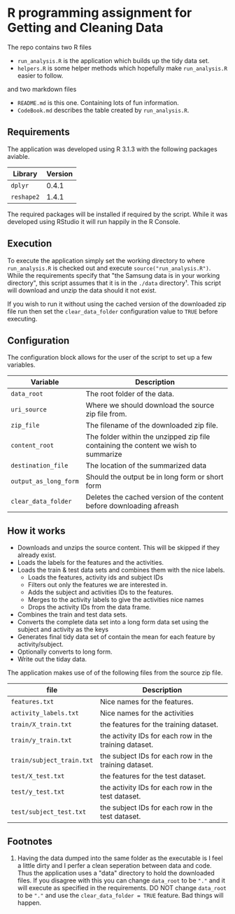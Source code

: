 R programming assignment for Getting and Cleaning Data
======================================================

The repo contains two R files
 
 * `run_analysis.R` is the application which builds up the tidy data set. 
 * `helpers.R` is some helper methods which hopefully make `run_analysis.R` easier to follow.
 
and two markdown files

 * `README.md` is this one. Containing lots of fun information.
 * `CodeBook.md` describes the table created by `run_analysis.R`.

Requirements
------------
The application was developed using R 3.1.3 with the following packages aviable.

|Library   |Version|
|----------|-------|
|`dplyr`   |0.4.1  |
|`reshape2`|1.4.1  |

The required packages will be installed if required by the script. While it was developed using RStudio it will run happily in the R Console.

Execution
---------
To execute the application simply set the working directory to where `run_analysis.R` is checked out and execute `source("run_analysis.R")`. While the requirements  specify that "the Samsung data is in your working directory", this script assumes that it is in the `./data` directory¹. This script will download and unzip the data should it not exist.

If you wish to run it without using the cached version of the downloaded zip file run then set the `clear_data_folder` configuration value to `TRUE` before executing.


Configuration
--------------

The configuration block allows for the user of the script to set up a few variables. 

|Variable             |Description|
|---------------------|-----------|
|`data_root`          |The root folder of the data.|
|`uri_source`         |Where we should download the source zip file from.|
|`zip_file`           |The filename of the downloaded zip file. |
|`content_root`       |The folder within the unzipped zip file containing the content we wish to summarize|
|`destination_file`   |The location of the summarized data|
|`output_as_long_form`|Should the output be in long form or short form|
|`clear_data_folder`  |Deletes the cached version of the content before downloading afreash|

How it works
------------
 * Downloads and unzips the source content. This will be skipped if they already exist.
 * Loads the labels for the features and the activities.
 * Loads the train & test data sets and combines them with the nice labels.
    * Loads the features, activity ids and subject IDs    
    * Filters out only the features we are interested in.
    * Adds the subject and activities IDs to the features.
    * Merges to the activity labels to give the activities nice names
    * Drops the activity IDs from the data frame.
 * Combines the train and test data sets.
 * Converts the complete data set into a long form data set using the subject and activity as the keys
 * Generates final tidy data set of contain the mean for each feature by activity/subject.
 * Optionally converts to long form.
 * Write out the tiday data.
 
The application makes use of of the following files from the source zip file.
 
|file|Description|
|----|-----------|
|`features.txt`|Nice names for the features.|
|`activity_labels.txt`|Nice names for the activities|
|`train/X_train.txt`|the features for the training dataset.|
|`train/y_train.txt`|the activity IDs for each row in the training dataset.|
|`train/subject_train.txt`|the subject IDs for each row in the training dataset.|
|`test/X_test.txt`|the features for the test dataset.|
|`test/y_test.txt`|the activity IDs for each row in the test dataset.|
|`test/subject_test.txt`|the subject IDs for each row in the test dataset.|

 
 
Footnotes
---------

1. Having the data dumped into the same folder as the executable is I feel a little dirty and I perfer a clean seperation between data and code. Thus the application uses a "data" directory to hold the downloaded files. If you disagree with this you can change `data_root` to be `"."` and it will execute as specified in the requirements.
DO NOT change `data_root` to be `"."` and use the `clear_data_folder = TRUE` feature. Bad things will happen.
